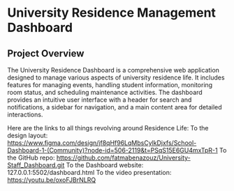 
# University Residence Management Dashboard



## Project Overview

The University Residence Dashboard is a comprehensive web application designed to manage various aspects of university residence life. It includes features for managing events, handling student information, monitoring room status, and scheduling maintenance activities. The dashboard provides an intuitive user interface with a header for search and notifications, a sidebar for navigation, and a main content area for detailed interactions.

Here are the links to all things revolving around Residence Life:
To the design layout: https://www.figma.com/design/jf8qHf96LqMbsCylkDjxfs/School-Dashboard-1-(Community)?node-id=506-2119&t=PSqS15E6GU4mxTpR-1
To the GitHub repo: https://github.com/fatmabenazouz/University-Staff_Dashboard.git 
To the Dashboard website: 127.0.0.1:5502/dashboard.html
To the video presentation: https://youtu.be/oxoFJBrNLRQ

